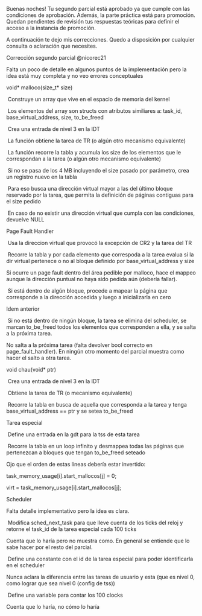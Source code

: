 Buenas noches! Tu segundo parcial está aprobado ya que cumple con las condiciones de aprobación. Además, la parte práctica está para promoción. Quedan pendientes de revisión tus respuestas teóricas para definir el acceso a la instancia de promoción.



A continuación te dejo mis correcciones. Quedo a disposición por cualquier consulta o aclaración que necesites.



Corrección segundo parcial @nicorec21

Falta un poco de detalle en algunos puntos de la implementación pero la idea está muy completa y no veo errores conceptuales



void\* malloco(size\_t\* size)

&nbsp;Construye un array que vive en el espacio de memoria del kernel

&nbsp;Los elementos del array son structs con atributos similiares a: task\_id, base\_virtual\_address, size, to\_be\_freed

&nbsp;Crea una entrada de nivel 3 en la IDT

&nbsp;La función obtiene la tarea de TR (o algún otro mecanismo equivalente)

&nbsp;La función recorre la tabla y acumula los size de los elementos que le correspondan a la tarea (o algún otro mecanismo equivalente)

&nbsp;Si no se pasa de los 4 MB incluyendo el size pasado por parámetro, crea un registro nuevo en la tabla

&nbsp;Para eso busca una dirección virtual mayor a las del último bloque reservado por la tarea, que permita la definición de páginas contiguas para el size pedido

&nbsp;En caso de no existir una dirección virtual que cumpla con las condiciones, devuelve NULL

Page Fault Handler

&nbsp;Usa la direccion virtual que provocó la excepción de CR2 y la tarea del TR

&nbsp;Recorre la tabla y por cada elemento que correspoda a la tarea evalua si la dir virtual pertenece o no al bloque definido por base\_virtual\_address y size

Si ocurre un page fault dentro del área pedible por malloco, hace el mappeo aunque la dirección puntual no haya sido pedida aún (debería fallar).

&nbsp;Si está dentro de algún bloque, procede a mapear la página que corresponde a la dirección accedida y luego a inicializarla en cero

Idem anterior

&nbsp;Si no está dentro de ningún bloque, la tarea se elimina del scheduler, se marcan to\_be\_freed todos los elementos que corresponden a ella, y se salta a la próxima tarea.

No salta a la próxima tarea (falta devolver bool correcto en page\_fault\_handler). En ningún otro momento del parcial muestra como hacer el salto a otra tarea.

void chau(void\* ptr)

&nbsp;Crea una entrada de nivel 3 en la IDT

&nbsp;Obtiene la tarea de TR (o mecanismo equivalente)

&nbsp;Recorre la tabla en busca de aquella que corresponda a la tarea y tenga base\_virtual\_address == ptr y se setea to\_be\_freed

Tarea especial

&nbsp;Define una entrada en la gdt para la tss de esta tarea

&nbsp;Recorre la tabla en un loop infinito y desmappea todas las páginas que pertenezcan a bloques que tengan to\_be\_freed seteado

Ojo que el orden de estas lineas debería estar invertido:



task\_memory\_usage\[i].start\_mallocos\[j] = 0; 

virt = task\_memory\_usage\[i].start\_mallocos\[j];

Scheduler

Falta detalle implementativo pero la idea es clara.



&nbsp;Modifica sched\_next\_task para que lleve cuenta de los ticks del reloj y retorne el task\_id de la tarea especial cada 100 ticks

Cuenta que lo haría pero no muestra como. En general se entiende que lo sabe hacer por el resto del parcial.

&nbsp;Define una constante con el id de la tarea especial para poder identificarla en el scheduler

Nunca aclara la diferencia entre las tareas de usuario y esta (que es nivel 0, como lograr que sea nivel 0 (config de tss))

&nbsp;Define una variable para contar los 100 clocks

Cuenta que lo haría, no cómo lo haría


